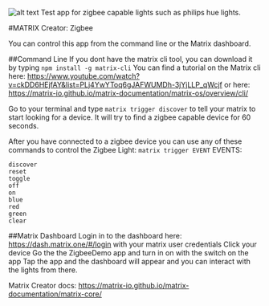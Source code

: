 ![alt text](https://avatars3.githubusercontent.com/u/15808325?v=4&s=200)
Test app for zigbee capable lights such as philips hue lights. 

#MATRIX Creator: Zigbee 

You can control this app from the command line or the Matrix dashboard. 

##Command Line
If you dont have the matrix cli tool, you can download it by typing `npm install -g matrix-cli`
You can find a tutorial on the Matrix cli here: https://www.youtube.com/watch?v=ckDD6HEjfAY&list=PLj4YwYToq6gJAFWUMDh-3jYjLLP_qWcjf
or here: https://matrix-io.github.io/matrix-documentation/matrix-os/overview/cli/

Go to your terminal and type `matrix trigger discover` to tell your matrix to start looking for a device.
It will try to find a zigbee capable device for 60 seconds.

After you have connected to a zigbee device you can use any of these commands to control the Zigbee Light:
`matrix trigger EVENT`
EVENTS:
```
discover
reset
toggle
off
on
blue
red
green
clear
```

##Matrix Dashboard
Login in to the dashboard here: https://dash.matrix.one/#/login with your matrix user credentials
Click your device 
Go the the ZigbeeDemo app and turn in on with the switch on the app
Tap the app and the dashboard will appear and you can interact with the lights from there.

Matrix Creator docs:
https://matrix-io.github.io/matrix-documentation/matrix-core/
